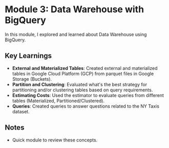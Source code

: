# Module 3: Data Warehouse with BigQuery

In this module, I explored and learned about Data Warehouse using BigQuery.

## Key Learnings
- **External and Materialized Tables**: Created external and materialized tables in Google Cloud Platform (GCP) from parquet files in Google Storage (Buckets).
- **Partition and Clustering**: Evaluated what's the best strategy for partitioning and/or clustering tables based on query requirements.
- **Estimating Costs**: Used the estimator to evaluate queries from different tables (Materialized, Partitioned/Clustered).
- **Queries**: Created queries to answer questions related to the NY Taxis dataset.

## Notes
- Quick module to review these concepts.